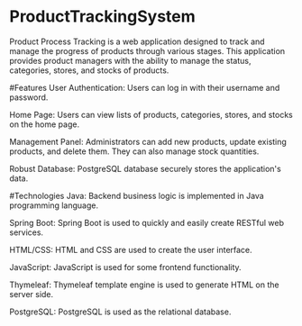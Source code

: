 # ProductTrackingSystem
Product Process Tracking is a web application designed to track and manage the progress of products through various stages. This application provides product managers with the ability to manage the status, categories, stores, and stocks of products.

#Features
User Authentication: Users can log in with their username and password.

Home Page: Users can view lists of products, categories, stores, and stocks on the home page.

Management Panel: Administrators can add new products, update existing products, and delete them. They can also manage stock quantities.

Robust Database: PostgreSQL database securely stores the application's data.

#Technologies
Java: Backend business logic is implemented in Java programming language.

Spring Boot: Spring Boot is used to quickly and easily create RESTful web services.

HTML/CSS: HTML and CSS are used to create the user interface.

JavaScript: JavaScript is used for some frontend functionality.

Thymeleaf: Thymeleaf template engine is used to generate HTML on the server side.

PostgreSQL: PostgreSQL is used as the relational database.
